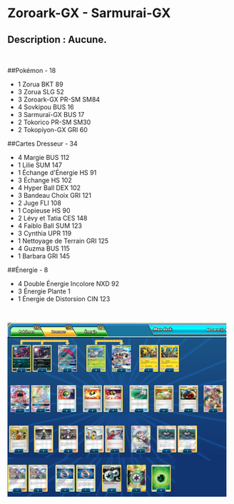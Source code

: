# Zoroark-GX - Sarmurai-GX

## Description : Aucune.

<br>

##Pokémon - 18

* 1 Zorua BKT 89
* 3 Zorua SLG 52
* 3 Zoroark-GX PR-SM SM84
* 4 Sovkipou BUS 16
* 3 Sarmuraï-GX BUS 17
* 2 Tokorico PR-SM SM30
* 2 Tokopiyon-GX GRI 60

##Cartes Dresseur - 34

* 4 Margie BUS 112
* 1 Lilie SUM 147
* 1 Échange d'Énergie HS 91
* 3 Échange HS 102
* 4 Hyper Ball DEX 102
* 3 Bandeau Choix GRI 121
* 2 Juge FLI 108
* 1 Copieuse HS 90
* 2 Lévy et Tatia CES 148
* 4 Faiblo Ball SUM 123
* 3 Cynthia UPR 119
* 1 Nettoyage de Terrain GRI 125
* 4 Guzma BUS 115
* 1 Barbara GRI 145

##Énergie - 8

* 4 Double Énergie Incolore NXD 92
* 3 Énergie Plante  1
* 1 Énergie de Distorsion CIN 123

<br>

![alt text](img/ZoroarkSarmurai-GX.png)
